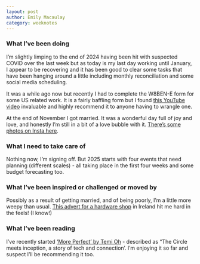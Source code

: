 ```yaml
---
layout: post
author: Emily Macaulay
category: weeknotes
---
```

### What I’ve been doing
I’m slightly limping to the end of 2024 having been hit with suspected COVID over the last week but as today is my last day working until January, I appear to be recovering and it has been good to clear some tasks that have been hanging around a little including monthly reconciliation and some social media scheduling.

It was a while ago now but recently I had to complete the W8BEN-E form for some US related work. It is a fairly baffling form but I found [this YouTube video](https://www.ihatenumbers.co.uk/how-to-complete-the-w-8ben-e-form/) invaluable and highly recommend it to anyone having to wrangle one.

At the end of November I got married. It was a wonderful day full of joy and love, and honestly I’m still in a bit of a love bubble with it. [There’s some photos on Insta here](https://www.instagram.com/p/DDCmtT4ifGz/?img_index=1). 

### What I need to take care of
Nothing now, I’m signing off. But 2025 starts with four events that need planning (different scales) - all taking place in the first four weeks and some budget forecasting too.

### What I’ve been inspired or challenged or moved by
Possibly as a result of getting married, and of being poorly, I’m a little more weepy than usual. [This advert for a hardware shop](https://www.instagram.com/reel/DDAUi_NPVyS/?igsh=YjkxeDB3M24yNm5j) in Ireland hit me hard in the feels! (I know!)

### What I’ve been reading
I’ve recently started [‘More Perfect’ by Temi Oh](https://www.awesomebooks.com/book/9781471171314/more-perfect/used) - described as “The Circle meets inception, a story of tech and connection’. I’m enjoying it so far and suspect I’ll be recommending it too. 